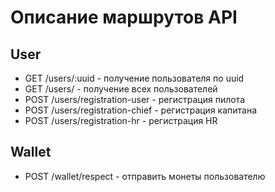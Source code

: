 # Описание маршрутов API

## User
* GET /users/:uuid - получение пользователя по uuid
* GET /users/ - получение всех пользователей
* POST /users/registration-user - регистрация пилота
* POST /users/registration-chief - регистрация капитана
* POST /users/registration-hr - регистрация HR

## Wallet
* POST /wallet/respect - отправить монеты пользователю
